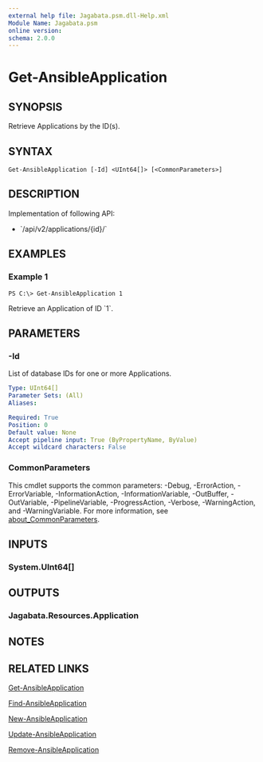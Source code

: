 ```yaml
---
external help file: Jagabata.psm.dll-Help.xml
Module Name: Jagabata.psm
online version:
schema: 2.0.0
---
```


# Get-AnsibleApplication

## SYNOPSIS
Retrieve Applications by the ID(s).

## SYNTAX

```
Get-AnsibleApplication [-Id] <UInt64[]> [<CommonParameters>]
```

## DESCRIPTION
Implementation of following API:

* \`/api/v2/applications/{id}/\`

## EXAMPLES

### Example 1
```
PS C:\> Get-AnsibleApplication 1
```

Retrieve an Application of ID \`1\`.

## PARAMETERS

### -Id
List of database IDs for one or more Applications.

```yaml
Type: UInt64[]
Parameter Sets: (All)
Aliases:

Required: True
Position: 0
Default value: None
Accept pipeline input: True (ByPropertyName, ByValue)
Accept wildcard characters: False
```

### CommonParameters
This cmdlet supports the common parameters: -Debug, -ErrorAction, -ErrorVariable, -InformationAction, -InformationVariable, -OutBuffer, -OutVariable, -PipelineVariable, -ProgressAction, -Verbose, -WarningAction, and -WarningVariable. For more information, see [about_CommonParameters](http://go.microsoft.com/fwlink/?LinkID=113216).

## INPUTS

### System.UInt64[]
## OUTPUTS

### Jagabata.Resources.Application
## NOTES

## RELATED LINKS

[Get-AnsibleApplication](Get-AnsibleApplication.md)

[Find-AnsibleApplication](Find-AnsibleApplication.md)

[New-AnsibleApplication](New-AnsibleApplication.md)

[Update-AnsibleApplication](Update-AnsibleApplication.md)

[Remove-AnsibleApplication](Remove-AnsibleApplication.md)
